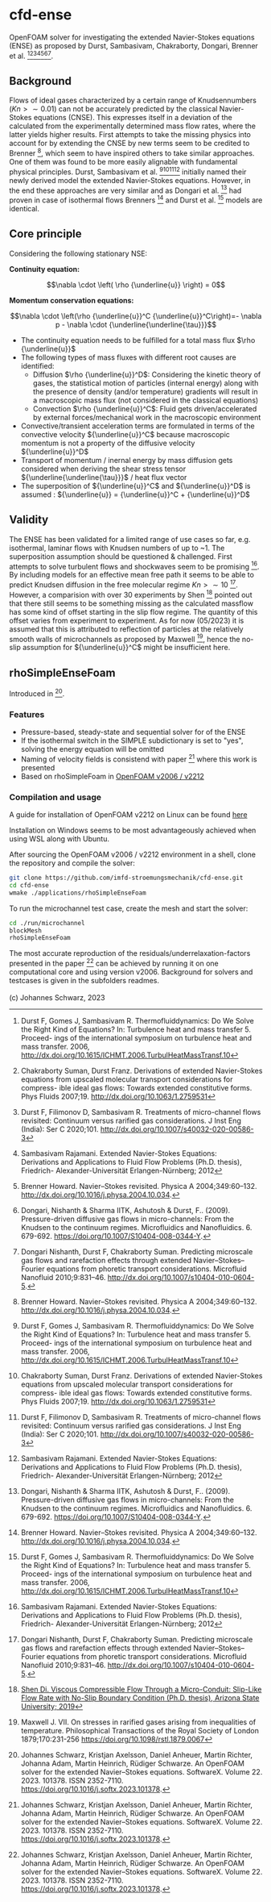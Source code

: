 # cfd-ense
OpenFOAM solver for investigating the extended Navier-Stokes equations (ENSE) as proposed by Durst, Sambasivam, Chakraborty, Dongari, Brenner et al. [^1][^2][^3][^4][^5][^6][^7].

## Background

Flows of ideal gases characterized by a certain range of Knudsennumbers ($Kn > \sim 0.01$) can not be accurately predicted by the classical Navier-Stokes equations (CNSE). This expresses itself in a deviation of the calculated from the experimentally determined mass flow rates, where the latter yields higher results. First attempts to take the missing physics into account for by extending the CNSE by new terms seem to be credited to Brenner [^5], which seem to have inspired others to take similar approaches. One of them was found to be more easily alignable with fundamental physical principles. Durst, Sambasivam et al. [^1][^2][^3][^4] initially named their newly derived model the extended Navier-Stokes equations. However, in the end these approaches are very similar and as Dongari et al. [^6] had proven in case of isothermal flows Brenners [^5] and Durst et al. [^1] models are identical. 


## Core principle
Considering the following stationary NSE:

**Continuity equation:**

$$\nabla \cdot \left( \rho {\underline{u}} \right) = 0$$

**Momentum conservation equations:**

$$\nabla \cdot \left(\rho {\underline{u}}^C {\underline{u}}^C\right)=- \nabla p - \nabla \cdot {\underline{\underline{\tau}}}$$

* The continuity equation needs to be fulfilled for a total mass flux $\rho {\underline{u}}$
* The following types of mass fluxes with different root causes are identified:
    * Diffusion $\rho {\underline{u}}^D$: Considering the kinetic theory of gases, the statistical motion of particles (internal energy) along with the presence of density (and/or temperature) gradients will result in a macroscopic mass flux (not considered in the classical equations)
    * Convection $\rho {\underline{u}}^C$: Fluid gets driven/accelerated by external forces/mechanical work in the macroscopic environment
* Convective/transient acceleration terms are formulated in terms of the convective velocity ${\underline{u}}^C$ because macroscopic momentum is not a property of the diffusive velocity ${\underline{u}}^D$ 
* Transport of momentum / inernal energy by mass diffusion gets considered when deriving the shear stress tensor ${\underline{\underline{\tau}}}$ / heat flux vector
* The superposition of ${\underline{u}}^C$ and ${\underline{u}}^D$ is assumed : ${\underline{u}} = {\underline{u}}^C + {\underline{u}}^D$

## Validity
The ENSE has been validated for a limited range of use cases so far, e.g. isothermal, laminar flows with Knudsen numbers of up to ~1. The superposition assumption should be questioned & challenged. First attempts to solve turbulent flows and shockwaves seem to be promising [^4]. By including models for an effective mean free path it seems to be able to predict Knudsen diffusion in the free molecular regime $Kn > \sim 10$ [^7]. However, a comparision with over 30 experiments by Shen [^8] pointed out that there still seems to be something missing as the calculated massflow has some kind of offset starting in the slip flow regime. The quantity of this offset varies from experiment to experiment. As for now (05/2023) it is assumed that this is attributed to reflection of particles at the relatively smooth walls of microchannels as proposed by Maxwell [^9], hence the no-slip assumption for ${\underline{u}}^C$ might be insufficient here.


## rhoSimpleEnseFoam

Introduced in [^10].

### Features

- Pressure-based, steady-state and sequential solver for of the ENSE
- If the isothermal switch in the SIMPLE subdictionary is set to "yes", solving the energy equation will be omitted
- Naming of velocity fields is consistend with paper [^10] where this work is presented
- Based on rhoSimpleFoam in [OpenFOAM v2006 / v2212 ](https://www.openfoam.com)

### Compilation and usage

A guide for installation of OpenFOAM v2212 on Linux can be found [here](https://develop.openfoam.com/Development/openfoam/-/wikis/precompiled/debian)

Installation on Windows seems to be most advantageously achieved when using WSL along with Ubuntu.

After sourcing the OpenFOAM v2006 / v2212 environment in a shell, clone the repository and compile the solver:
```bash
git clone https://github.com/imfd-stroemungsmechanik/cfd-ense.git
cd cfd-ense
wmake ./applications/rhoSimpleEnseFoam
```
 
To run the microchannel test case, create the mesh and start the solver:
```bash
cd ./run/microchannel
blockMesh
rhoSimpleEnseFoam
```
The most accurate reproduction of the residuals/underrelaxation-factors presented in the paper [^10] can be achieved by running it on one computational core and using version v2006. Background for solvers and testcases is given in the subfolders readmes.
\
\
(c) Johannes Schwarz, 2023

[^1]: Durst F, Gomes J, Sambasivam R. Thermofluiddynamics: Do We Solve the
Right Kind of Equations? In: Turbulence heat and mass transfer 5. Proceed-
ings of the international symposium on turbulence heat and mass transfer.
2006, http://dx.doi.org/10.1615/ICHMT.2006.TurbulHeatMassTransf.10

[^2]: Chakraborty Suman, Durst Franz. Derivations of extended Navier-Stokes
equations from upscaled molecular transport considerations for compress-
ible ideal gas flows: Towards extended constitutive forms. Phys Fluids
2007;19. http://dx.doi.org/10.1063/1.2759531

[^3]: Durst F, Filimonov D, Sambasivam R. Treatments of micro-channel flows
revisited: Continuum versus rarified gas considerations. J Inst Eng (India):
Ser C 2020;101. http://dx.doi.org/10.1007/s40032-020-00586-3

[^4]: Sambasivam Rajamani. Extended Navier-Stokes Equations:  
Derivations and Applications to Fluid Flow Problems (Ph.D. thesis), Friedrich-
Alexander-Universität Erlangen-Nürnberg; 2012

[^5]: Brenner Howard. Navier–Stokes revisited. Physica A 2004;349:60–132. http://dx.doi.org/10.1016/j.physa.2004.10.034.

[^6]: Dongari, Nishanth & Sharma IITK, Ashutosh & Durst, F.. (2009). Pressure-driven diffusive gas flows in micro-channels: From the Knudsen to the continuum regimes. Microfluidics and Nanofluidics. 6. 679-692. https://doi.org/10.1007/S10404-008-0344-Y. 

[^7]: Dongari Nishanth, Durst F, Chakraborty Suman. Predicting microscale
gas flows and rarefaction effects through extended Navier–Stokes–Fourier
equations from phoretic transport considerations. Microfluid Nanofluid
2010;9:831–46. http://dx.doi.org/10.1007/s10404-010-0604-5.

[^8]: [Shen Di. Viscous Compressible Flow Through a Micro-Conduit: Slip-Like Flow Rate with No-Slip Boundary Condition (Ph.D. thesis), Arizona State University; 2019](https://hdl.handle.net/2286/R.I.54955)

[^9]: Maxwell J. VII. On stresses in rarified gases arising from inequalities of temperature.
Philosophical Transactions of the Royal Society of London
1879;170:231-256
https://doi.org/10.1098/rstl.1879.0067

[^10]: Johannes Schwarz, Kristjan Axelsson, Daniel Anheuer, Martin Richter, Johanna Adam, Martin Heinrich, Rüdiger Schwarze. An OpenFOAM solver for the extended Navier–Stokes equations. SoftwareX. Volume 22. 2023. 101378. ISSN 2352-7110. https://doi.org/10.1016/j.softx.2023.101378.
